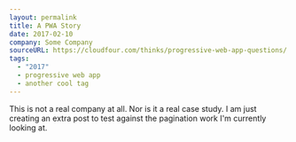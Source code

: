 ```yaml
---
layout: permalink
title: A PWA Story
date: 2017-02-10
company: Some Company
sourceURL: https://cloudfour.com/thinks/progressive-web-app-questions/
tags:
  - "2017"
  - progressive web app
  - another cool tag
---
```


This is not a real company at all. Nor is it a real case study. I am just creating an extra post to test against the pagination work I'm currently looking at.
